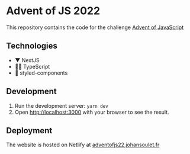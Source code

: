 # Advent of JS 2022
This repository contains the code for the challenge [Advent of JavaScript](https://www.adventofjs.com/)

## Technologies
- ▼ NextJS
- 👨‍🎤 TypeScript
- 💅 styled-components

## Development

1. Run the development server: `yarn dev`
1. Open [http://localhost:3000](http://localhost:3000) with your browser to see the result.

## Deployment

The website is hosted on Netlify at [adventofjs22.johansoulet.fr](https://adventofjs22.johansoulet.fr)
